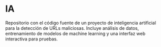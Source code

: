 # IA
Repositorio con el código fuente de un proyecto de inteligencia artificial para la detección de URLs maliciosas. Incluye análisis de datos, entrenamiento de modelos de machine learning y una interfaz web interactiva para pruebas.

